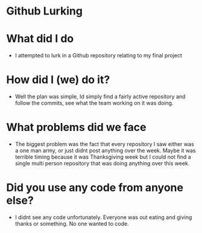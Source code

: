 # Github Lurking

# What did I do
- I attempted to lurk in a Github repository relating to my final project
# How did I (we) do it?
- Well the plan was simple, Id simply find a fairly active repository and follow the commits, see what the team working on it was doing.
# What problems did we face
- The biggest problem was the fact that every repository I saw either was a one man army, or just didnt post anything over the week. Maybe it was terrible timing because it was Thanksgiving week but I could not find a single multi person repository that was doing anything over this week.

# Did you use any code from anyone else?
- I didnt see any code unfortunately. Everyone was out eating and giving thanks or something. No one wanted to code.

